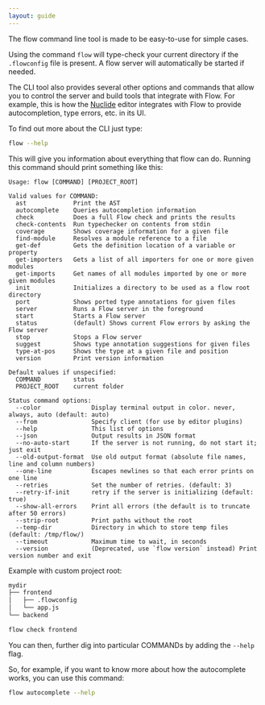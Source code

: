 ```yaml
---
layout: guide
---
```


The flow command line tool is made to be easy-to-use for simple cases.

Using the command `flow` will type-check your current directory if the
`.flowconfig` file is present. A flow server will automatically be started if
needed.

The CLI tool also provides several other options and commands that allow you to
control the server and build tools that integrate with Flow. For example, this
is how the [Nuclide](https://nuclide.io/) editor integrates with Flow to
provide autocompletion, type errors, etc. in its UI.

To find out more about the CLI just type:

```sh
flow --help
```

This will give you information about everything that flow can do. Running this
command should print something like this:

```
Usage: flow [COMMAND] [PROJECT_ROOT]

Valid values for COMMAND:
  ast             Print the AST
  autocomplete    Queries autocompletion information
  check           Does a full Flow check and prints the results
  check-contents  Run typechecker on contents from stdin
  coverage        Shows coverage information for a given file
  find-module     Resolves a module reference to a file
  get-def         Gets the definition location of a variable or property
  get-importers   Gets a list of all importers for one or more given modules
  get-imports     Get names of all modules imported by one or more given modules
  init            Initializes a directory to be used as a flow root directory
  port            Shows ported type annotations for given files
  server          Runs a Flow server in the foreground
  start           Starts a Flow server
  status          (default) Shows current Flow errors by asking the Flow server
  stop            Stops a Flow server
  suggest         Shows type annotation suggestions for given files
  type-at-pos     Shows the type at a given file and position
  version         Print version information

Default values if unspecified:
  COMMAND         status
  PROJECT_ROOT    current folder

Status command options:
  --color              Display terminal output in color. never, always, auto (default: auto)
  --from               Specify client (for use by editor plugins)
  --help               This list of options
  --json               Output results in JSON format
  --no-auto-start      If the server is not running, do not start it; just exit
  --old-output-format  Use old output format (absolute file names, line and column numbers)
  --one-line           Escapes newlines so that each error prints on one line
  --retries            Set the number of retries. (default: 3)
  --retry-if-init      retry if the server is initializing (default: true)
  --show-all-errors    Print all errors (the default is to truncate after 50 errors)
  --strip-root         Print paths without the root
  --temp-dir           Directory in which to store temp files (default: /tmp/flow/)
  --timeout            Maximum time to wait, in seconds
  --version            (Deprecated, use `flow version` instead) Print version number and exit
```

Example with custom project root:
```sh
mydir
├── frontend
│   ├── .flowconfig
│   └── app.js
└── backend
```

```sh
flow check frontend
```

You can then, further dig into particular COMMANDs by adding the `--help` flag.

So, for example, if you want to know more about how the autocomplete works, you
can use this command:

```sh
flow autocomplete --help
```
